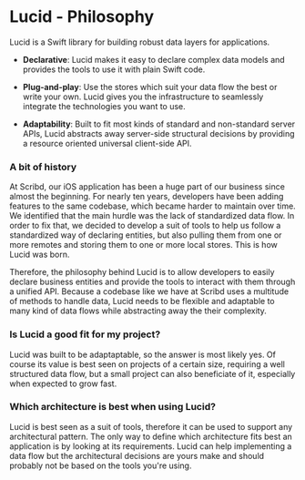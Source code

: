 # Lucid - Philosophy

Lucid is a Swift library for building robust data layers for applications.

- **Declarative**: Lucid makes it easy to declare complex data models and provides the tools to use it with plain Swift code.

- **Plug-and-play**: Use the stores which suit your data flow the best or write your own. Lucid gives you the infrastructure to seamlessly integrate the technologies you want to use.

- **Adaptability**: Built to fit most kinds of standard and non-standard server APIs, Lucid abstracts away server-side structural decisions by providing a resource oriented universal client-side API.

### A bit of history

At Scribd, our iOS application has been a huge part of our business since almost the beginning. For nearly ten years, developers have been adding features to the same codebase, which became harder to maintain over time. We identified that the main hurdle was the lack of standardized data flow. In order to fix that, we decided to develop a suit of tools to help us follow a standardized way of declaring entities, but also pulling them from one or more remotes and storing them to one or more local stores. This is how Lucid was born.

Therefore, the philosophy behind Lucid is to allow developers to easily declare business entities and provide the tools to interact with them through a unified API. Because a codebase like we have at Scribd uses a multitude of methods to handle data, Lucid needs to be flexible and adaptable to many kind of data flows while abstracting away the their complexity.

### Is Lucid a good fit for my project?

Lucid was built to be adaptaptable, so the answer is most likely yes. Of course its value is best seen on projects of a certain size, requiring a well structured data flow, but a small project can also beneficiate of it, especially when expected to grow fast.

### Which architecture is best when using Lucid?

Lucid is best seen as a suit of tools, therefore it can be used to support any architectural pattern. The only way to define which architecture fits best an application is by looking at its requirements. Lucid can help implementing a data flow but the architectural decisions are yours make and should probably not be based on the tools you're using.

